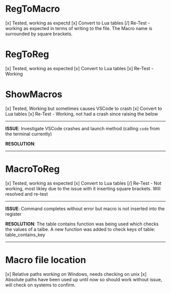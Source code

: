 # RegToMacro

[x] Tested, working as expectd
[x] Convert to Lua tables
[/] Re-Test - working as expected in terms of writing to the file. The Macro name is surrounded by square brackets.

# RegToReg

[x] Tested, working as expected
[x] Convert to Lua tables
[x] Re-Test - Working

# ShowMacros

[x] Tested, Working but sometimes causes VSCode to crash
[x] Convert to Lua tables
[x] Re-Test - Working, not had a crash since raising the below

---

**ISSUE**: Investigate VSCode crashes and launch method (calling `code` from the terminal currently)

**RESOLUTION**:

---

# MacroToReg

[x] Tested, working as expected
[x] Convert to Lua tables
[/] Re-Test - Not working, most likley due to the issue with it inserting square brackets. Will resolved and re-test

---

**ISSUE**: Command completes without error but macro is not inserted into the register

**RESOLUTION**: The table contains function was being used which checks the values of a talbe. A new function was added to check keys of table: table_contains_key

---

# Macro file location

[x] Relative paths working on Windows, needs checking on unix
[x] Absolute paths have been used up until now so should work without issue, will check on systems to confirm.
